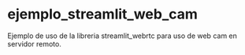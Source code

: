 # ejemplo_streamlit_web_cam
Ejemplo de uso de la libreria streamlit_webrtc para uso de web cam en servidor remoto.
